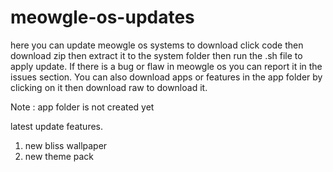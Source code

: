 # meowgle-os-updates
here you can update meowgle os systems
to download click code then download zip then extract it to the system folder then run the .sh file to apply update.
If there is a bug or flaw in meowgle os you can report it in the issues section.
You can also download apps or features in the app folder by clicking on it then download raw to download it.

Note : app folder is not created yet

latest update features.

1. new bliss wallpaper
2. new theme pack

